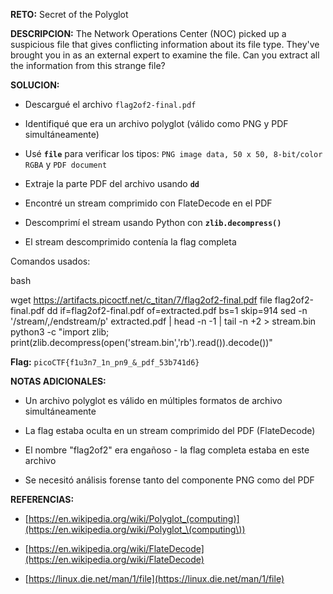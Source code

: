 **RETO:** Secret of the Polyglot

**DESCRIPCION:** The Network Operations Center (NOC) picked up a suspicious file that gives conflicting information about its file type. They've brought you in as an external expert to examine the file. Can you extract all the information from this strange file?

**SOLUCION:**

- Descargué el archivo `flag2of2-final.pdf`
    
- Identifiqué que era un archivo polyglot (válido como PNG y PDF simultáneamente)
    
- Usé **`file`** para verificar los tipos: `PNG image data, 50 x 50, 8-bit/color RGBA` y `PDF document`
    
- Extraje la parte PDF del archivo usando **`dd`**
    
- Encontré un stream comprimido con FlateDecode en el PDF
    
- Descomprimí el stream usando Python con **`zlib.decompress()`**
    
- El stream descomprimido contenía la flag completa
    

Comandos usados:

bash

wget https://artifacts.picoctf.net/c_titan/7/flag2of2-final.pdf
file flag2of2-final.pdf
dd if=flag2of2-final.pdf of=extracted.pdf bs=1 skip=914
sed -n '/stream/,/endstream/p' extracted.pdf | head -n -1 | tail -n +2 > stream.bin
python3 -c "import zlib; print(zlib.decompress(open('stream.bin','rb').read()).decode())"

**Flag:** `picoCTF{f1u3n7_1n_pn9_&_pdf_53b741d6}`

**NOTAS ADICIONALES:**

- Un archivo polyglot es válido en múltiples formatos de archivo simultáneamente
    
- La flag estaba oculta en un stream comprimido del PDF (FlateDecode)
    
- El nombre "flag2of2" era engañoso - la flag completa estaba en este archivo
    
- Se necesitó análisis forense tanto del componente PNG como del PDF
    

**REFERENCIAS:**

- [https://en.wikipedia.org/wiki/Polyglot_(computing)](https://en.wikipedia.org/wiki/Polyglot_\(computing\))
    
- [https://en.wikipedia.org/wiki/FlateDecode](https://en.wikipedia.org/wiki/FlateDecode)
    
- [https://linux.die.net/man/1/file](https://linux.die.net/man/1/file)